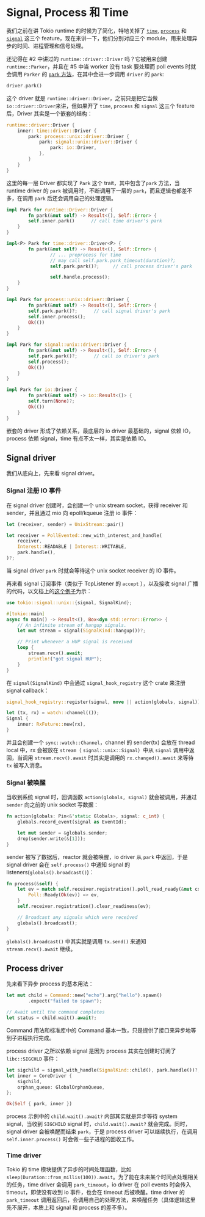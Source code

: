 # Signal, Process 和 Time

我们之前在讲 Tokio runtime 的时候为了简化，特地关掉了 [`time`](https://docs.rs/tokio/1.7.1/tokio/time/index.html), [`process`](https://docs.rs/tokio/1.7.1/tokio/process/index.html) 和 [`signal`](https://docs.rs/tokio/1.7.1/tokio/signal/index.html) 这三个 feature，现在来讲一下，他们分别对应三个 module，用来处理异步的时间、进程管理和信号处理。

还记得在 #2 中讲过的 `runtime::driver::Driver` 吗？它被用来创建 `runtime::Parker`，并且在 #5 中当 worker 没有 task 要处理而 poll events 时就会调用 `Parker` 的 [`park` 方法](https://github.com/tokio-rs/tokio/blob/a5ee2f0d3d78daa01e2c6c12d22b82474dc5c32a/tokio/src/runtime/park.rs#L92)，在其中会进一步调用 `driver` 的 `park`:

```rust
driver.park()
```

这个 driver 就是 `runtime::driver::Driver`，之前只是把它当做 `io::driver::Driver`来讲，但如果开了 `time`, `process` 和 `signal` 这三个 feature 后，Driver 其实是一个嵌套的结构：

```rust
runtime::driver::Driver {
    inner: time::driver::Driver {
        park: process::unix::driver::Driver {
            park: signal::unix::driver::Driver {
                park: io::Driver,
            },
        }
    }
}
```

这里的每一层 Driver 都实现了 `Park` 这个 trait，其中包含了`park` 方法，当 runtime driver 的 `park` 被调用时，不断调用下一层的 `park`，而且逻辑也都差不多，在调用 `park` 后还会调用自己的处理逻辑。

```rust
impl Park for runtime::Driver::Driver {
		fn park(&mut self) -> Result<(), Self::Error> {
        self.inner.park()      // call time driver's park
    }
}

impl<P> Park for time::driver::Driver<P> {
		fn park(&mut self) -> Result<(), Self::Error> {
				// ... preprocess for time
				// may call self.park.park_timeout(duration)?;
				self.park.park()?;     // call process driver's park

				self.handle.process();
    }
}

impl Park for process::unix::driver::Driver {
		fn park(&mut self) -> Result<(), Self::Error> {
        self.park.park()?;      // call signal driver's park
        self.inner.process();
        Ok(())
    }
}

impl Park for signal::unix::driver::Driver {
		fn park(&mut self) -> Result<(), Self::Error> {
        self.park.park()?;      // call io driver's park
        self.process();
        Ok(())
    }
}

impl Park for io::Driver {
		fn park(&mut self) -> io::Result<()> {
        self.turn(None)?;
        Ok(())
    }
}
```

嵌套的 driver 形成了依赖关系，最底层的 io driver 最基础的，signal 依赖 IO，process 依赖 signal，time 有点不太一样，其实是依赖 IO。

## Signal driver

我们从底向上，先来看 signal driver。

### Signal 注册 IO 事件

在 signal driver 创建时，会创建一个 unix stream socket，获得 receiver 和 sender，并且通过 mio 向 epoll/kqueue 注册 io 事件：

```rust
let (receiver, sender) = UnixStream::pair()

let receiver = PollEvented::new_with_interest_and_handle(
    receiver,
    Interest::READABLE | Interest::WRITABLE,
    park.handle(),
)?;
```

当 signal driver `park` 时就会等待这个 unix socket receiver 的 IO 事件。

再来看 signal 订阅事件（类似于 TcpListener 的 `accept` ），以及接收 signal 广播的代码，以文档上的[这个例子](https://docs.rs/tokio/1.7.1/tokio/signal/index.html#examples)为示：

```rust
use tokio::signal::unix::{signal, SignalKind};

#[tokio::main]
async fn main() -> Result<(), Box<dyn std::error::Error>> {
    // An infinite stream of hangup signals.
    let mut stream = signal(SignalKind::hangup())?;

    // Print whenever a HUP signal is received
    loop {
        stream.recv().await;
        println!("got signal HUP");
    }
}
```

在 `signal(SignalKind)` 中会通过 `signal_hook_registry` 这个 crate 来注册 signal callback：

```rust
signal_hook_registry::register(signal, move || action(globals, signal))

let (tx, rx) = watch::channel(());
Signal {
    inner: RxFuture::new(rx),
}
```

并且会创建一个 `sync::watch::Channel`，channel 的 sender(tx) 会放在 thread local 中，rx 会被放在 `stream`（ `signal::unix::Signal`）中从 `signal` 调用中返回，当调用 `stream.recv().await` 时其实是调用的 `rx.changed().await` 来等待 `tx` 被写入消息。

### Signal 被唤醒

当收到系统 signal 时，回调函数 `action(globals, signal)` 就会被调用，并通过 `sender` 向之前的 unix socket 写数据：

```rust
fn action(globals: Pin<&'static Globals>, signal: c_int) {
    globals.record_event(signal as EventId);

    let mut sender = &globals.sender;
    drop(sender.write(&[1]));
}
```

sender 被写了数据后，reactor 就会被唤醒，io driver 从 `park` 中返回，于是 signal driver 会在 `self.process()` 中通知 signal 的 listeners(`globals().broadcast()`)：

```rust
fn process(&self) {
	let ev = match self.receiver.registration().poll_read_ready(&mut cx) {
	    Poll::Ready(Ok(ev)) => ev,
	}
	self.receiver.registration().clear_readiness(ev);

	// Broadcast any signals which were received
	globals().broadcast();
}
```

 `globals().broadcast()` 中其实就是调用 `tx.send()` 来通知 `stream.recv().await` 继续。

## Process driver

先来看下异步 process 的基本用法：

```rust
let mut child = Command::new("echo").arg("hello").spawn()
        .expect("failed to spawn");

// Await until the command completes
let status = child.wait().await?;
```

Command 用法和标准库中的 Command 基本一致，只是提供了接口来异步地等到子进程执行完成。

process driver 之所以依赖 signal 是因为 process 其实在创建时订阅了 `libc::SIGCHLD` 事件：

```rust
let sigchild = signal_with_handle(SignalKind::child(), park.handle())?;
let inner = CoreDriver {
    sigchild,
    orphan_queue: GlobalOrphanQueue,
};

Ok(Self { park, inner })
```

process 示例中的 `child.wait().await?` 内部其实就是异步等待 system signal，当收到 `SIGCHILD` signal 时，`child.wait().await?` 就会完成。同时，signal driver 会被唤醒而结束 `park`，于是 process driver 可以继续执行，在调用 `self.inner.process()` 时会做一些子进程的回收工作。

### Time driver

Tokio 的 time 模块提供了异步的时间处理函数，比如 `sleep(Duration::from_millis(100)).await`。为了能在未来某个时间点处理相关的任务，time driver 会调用 `park_timeout`，io driver 在 poll events 时会传入 timeout，即使没有收到 io 事件，也会在 timeout 后被唤醒。time driver 的 `park_timeout` 调用返回后，会调用自己的处理方法，来唤醒任务（具体逻辑这里先不展开，本质上和 signal 和 process 的差不多）。
